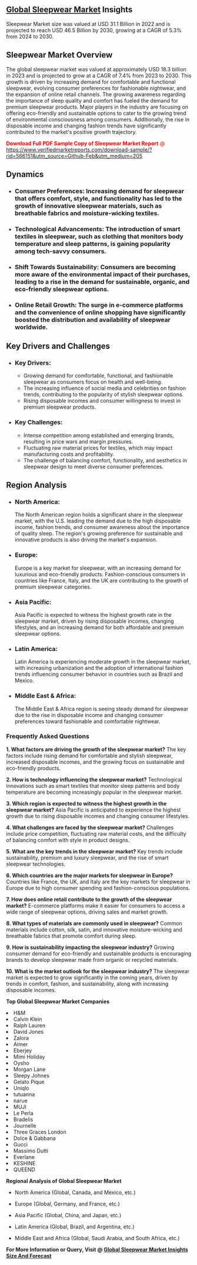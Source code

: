 <h2><a href="https://www.verifiedmarketreports.com/download-sample/?rid=566151&amp;utm_source=Github&amp;utm_medium=205" target="_blank">Global Sleepwear Market</a> Insights</h2><p>Sleepwear Market size was valued at USD 31.1 Billion in 2022 and is projected to reach USD 46.5 Billion by 2030, growing at a CAGR of 5.3% from 2024 to 2030.</p><p> <h2>Sleepwear Market Overview</h2> <p>The global sleepwear market was valued at approximately USD 18.3 billion in 2023 and is projected to grow at a CAGR of 7.4% from 2023 to 2030. This growth is driven by increasing demand for comfortable and functional sleepwear, evolving consumer preferences for fashionable nightwear, and the expansion of online retail channels. The growing awareness regarding the importance of sleep quality and comfort has fueled the demand for premium sleepwear products. Major players in the industry are focusing on offering eco-friendly and sustainable options to cater to the growing trend of environmental consciousness among consumers. Additionally, the rise in disposable income and changing fashion trends have significantly contributed to the market's positive growth trajectory. <p><p><span class=""><span style="color: #ff0000;"><strong>Download Full PDF Sample Copy of Sleepwear Market Report</strong> @ </span><a href="https://www.verifiedmarketreports.com/download-sample/?rid=566151&amp;utm_source=Github-Feb&amp;utm_medium=205" target="_blank">https://www.verifiedmarketreports.com/download-sample/?rid=566151&amp;utm_source=Github-Feb&amp;utm_medium=205</a></span></p></p> <h2>Dynamics</h2> <ul> <li><h3>Consumer Preferences: Increasing demand for sleepwear that offers comfort, style, and functionality has led to the growth of innovative sleepwear materials, such as breathable fabrics and moisture-wicking textiles.</h3></li> <li><h3>Technological Advancements: The introduction of smart textiles in sleepwear, such as clothing that monitors body temperature and sleep patterns, is gaining popularity among tech-savvy consumers.</h3></li> <li><h3>Shift Towards Sustainability: Consumers are becoming more aware of the environmental impact of their purchases, leading to a rise in the demand for sustainable, organic, and eco-friendly sleepwear options.</h3></li> <li><h3>Online Retail Growth: The surge in e-commerce platforms and the convenience of online shopping have significantly boosted the distribution and availability of sleepwear worldwide.</h3></li> </ul> <h2>Key Drivers and Challenges</h2> <ul> <li><h3>Key Drivers:</h3> <ul> <li>Growing demand for comfortable, functional, and fashionable sleepwear as consumers focus on health and well-being.</li> <li>The increasing influence of social media and celebrities on fashion trends, contributing to the popularity of stylish sleepwear options.</li> <li>Rising disposable incomes and consumer willingness to invest in premium sleepwear products.</li> </ul> </li> <li><h3>Key Challenges:</h3> <ul> <li>Intense competition among established and emerging brands, resulting in price wars and margin pressures.</li> <li>Fluctuating raw material prices for textiles, which may impact manufacturing costs and profitability.</li> <li>The challenge of balancing comfort, functionality, and aesthetics in sleepwear design to meet diverse consumer preferences.</li> </ul> </li> </ul> <h2>Region Analysis</h2> <ul> <li><h3>North America:</h3> The North American region holds a significant share in the sleepwear market, with the U.S. leading the demand due to the high disposable income, fashion trends, and consumer awareness about the importance of quality sleep. The region's growing preference for sustainable and innovative products is also driving the market's expansion.</li> <li><h3>Europe:</h3> Europe is a key market for sleepwear, with an increasing demand for luxurious and eco-friendly products. Fashion-conscious consumers in countries like France, Italy, and the UK are contributing to the growth of premium sleepwear categories.</li> <li><h3>Asia Pacific:</h3> Asia Pacific is expected to witness the highest growth rate in the sleepwear market, driven by rising disposable incomes, changing lifestyles, and an increasing demand for both affordable and premium sleepwear options.</li> <li><h3>Latin America:</h3> Latin America is experiencing moderate growth in the sleepwear market, with increasing urbanization and the adoption of international fashion trends influencing consumer behavior in countries such as Brazil and Mexico.</li> <li><h3>Middle East & Africa:</h3> The Middle East & Africa region is seeing steady demand for sleepwear due to the rise in disposable income and changing consumer preferences toward fashionable and comfortable nightwear.</li> </ul> <h3>Frequently Asked Questions</h3> <p><strong>1. What factors are driving the growth of the sleepwear market?</strong> The key factors include rising demand for comfortable and stylish sleepwear, increased disposable incomes, and the growing focus on sustainable and eco-friendly products.</p> <p><strong>2. How is technology influencing the sleepwear market?</strong> Technological innovations such as smart textiles that monitor sleep patterns and body temperature are becoming increasingly popular in the sleepwear market.</p> <p><strong>3. Which region is expected to witness the highest growth in the sleepwear market?</strong> Asia Pacific is anticipated to experience the highest growth due to rising disposable incomes and changing consumer lifestyles.</p> <p><strong>4. What challenges are faced by the sleepwear market?</strong> Challenges include price competition, fluctuating raw material costs, and the difficulty of balancing comfort with style in product designs.</p> <p><strong>5. What are the key trends in the sleepwear market?</strong> Key trends include sustainability, premium and luxury sleepwear, and the rise of smart sleepwear technologies.</p> <p><strong>6. Which countries are the major markets for sleepwear in Europe?</strong> Countries like France, the UK, and Italy are the key markets for sleepwear in Europe due to high consumer spending and fashion-conscious populations.</p> <p><strong>7. How does online retail contribute to the growth of the sleepwear market?</strong> E-commerce platforms make it easier for consumers to access a wide range of sleepwear options, driving sales and market growth.</p> <p><strong>8. What types of materials are commonly used in sleepwear?</strong> Common materials include cotton, silk, satin, and innovative moisture-wicking and breathable fabrics that promote comfort during sleep.</p> <p><strong>9. How is sustainability impacting the sleepwear industry?</strong> Growing consumer demand for eco-friendly and sustainable products is encouraging brands to develop sleepwear made from organic or recycled materials.</p> <p><strong>10. What is the market outlook for the sleepwear industry?</strong> The sleepwear market is expected to grow significantly in the coming years, driven by trends in comfort, fashion, and sustainability, along with increasing disposable incomes.</p> </p><p><strong>Top Global Sleepwear Market Companies</strong></p><div data-test-id=""><p><li>H&M</li><li> Calvin Klein</li><li> Ralph Lauren</li><li> David Jones</li><li> Zalora</li><li> Aimer</li><li> Eberjey</li><li> Mimi Holiday</li><li> Oysho</li><li> Morgan Lane</li><li> Sleepy Johnes</li><li> Gelato Pique</li><li> Uniqlo</li><li> tutuanna</li><li> narue</li><li> MUJI</li><li> Le Perla</li><li> Bradelis</li><li> Journelle</li><li> Three Graces London</li><li> Dolce & Gabbana</li><li> Gucci</li><li> Massimo Dutti</li><li> Everlane</li><li> KESHINE</li><li> QUEEND</li></p><div><strong>Regional Analysis of&nbsp;Global Sleepwear Market</strong></div><ul><li dir="ltr"><p dir="ltr">North America&nbsp;(Global, Canada, and Mexico, etc.)</p></li><li dir="ltr"><p dir="ltr">Europe (Global, Germany, and France, etc.)</p></li><li dir="ltr"><p dir="ltr">Asia Pacific&nbsp;(Global, China, and Japan, etc.)</p></li><li dir="ltr"><p dir="ltr">Latin America&nbsp;(Global, Brazil, and Argentina, etc.)</p></li><li dir="ltr">Middle East and Africa&nbsp;(Global, Saudi Arabia, and South Africa, etc.)</li></ul><p><strong>For More Information or Query, Visit @&nbsp;</strong><strong><a href="https://www.verifiedmarketreports.com/product/sleepwear-market-size-and-forecast/?utm_source=Github&amp;utm_medium=205" target="_blank">Global Sleepwear Market Insights Size And Forecast</a></strong></p></div>
